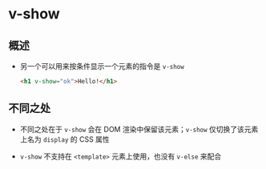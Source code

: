 # v-show

## 概述

  - 另一个可以用来按条件显示一个元素的指令是 `v-show`

    ```html
    <h1 v-show="ok">Hello!</h1>
    ```

## 不同之处

  - 不同之处在于 `v-show` 会在 DOM 渲染中保留该元素；`v-show` 仅切换了该元素上名为 `display` 的 CSS 属性

  - `v-show` 不支持在 `<template>` 元素上使用，也没有 `v-else` 来配合
